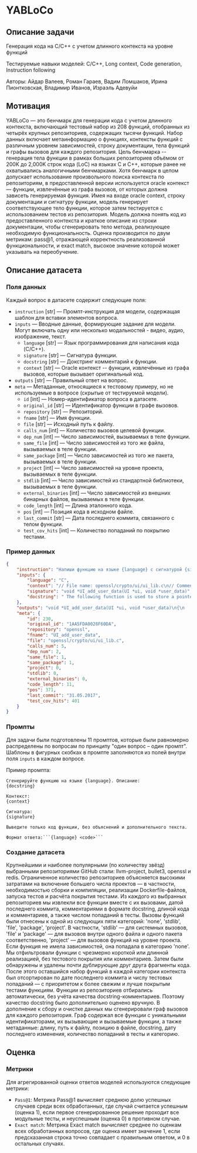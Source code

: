 # YABLoCo


## Описание задачи

Генерация кода на C/C++ с учетом длинного контекста на уровне функций

Тестируемые навыки моделей: C/C++, Long context, Code generation, Instruction following

Авторы: Айдар Валеев, Роман Гараев, Вадим Ломшаков, Ирина Пионтковская, Владимир Иванов, Израэль Адевуйи


## Мотивация

YABLoCo — это бенчмарк для генерации кода с учетом длинного контекста, включающий тестовый набор из 208 функций, отобранных из четырёх крупных
репозиториев, содержащих тысячи функций. Набор данных включает метаинформацию о функциях, контексты функций с различным уровнем
зависимостей, строку документации, тела функций и графы вызовов для каждого репозитория. Цель бенчмарка -- генерация тела функции в рамках
больших репозиториев объёмом от 200K до 2,000K строк кода (LoC) на языках C и C++, которые ранее не охватывались аналогичными бенчмарками.
Хотя бенчмарк в целом допускает использование произвольного поиска контекста по репозиториям, в предоставленной версии используется
oracle контекст — функции, извлечённые из графа вызовов, от которых должна зависеть генерируемая функция. Имея на входе oracle context,
строку документации и сигнатуру функции, модель генерирует соответствующее тело функции, которое затем тестируется с использованием 
тестов из репозитория. Модель должна понять код из предоставленного контекста и краткое описание из строки документации, чтобы
сгенерировать тело метода, реализующее необходимую функциональность. Оценка производится по двум метрикам: pass@1, отражающей
корректность реализованной функциональности, и exact match, высокое значение которой может указывать на переобучение.


## Описание датасета

### Поля данных

Каждый вопрос в датасете содержит следующие поля:

- `instruction` [str] — Промпт-инструкция для модели, содержащая шаблон для вставки элементов вопроса.
- `inputs` — Вводные данные, формирующие задание для модели. Могут включать одну или несколько модальностей - видео, аудио, изображение, текст.
    - `language` [str] — Язык программирования для написания кода (C/C++).
    - `signature` [str] — Сигнатура функции.
    - `docstring` [str] — Докстринг комментарий к функции.
    - `context` [str] — Oracle контекст -- функции, извлечённые из графа вызовов, которые вызывает оригинальный код.
- `outputs` [str] — Правильный ответ на вопрос.
- `meta` — Метаданные, относящиеся к тестовому примеру, но не используемые в вопросе (скрытые от тестируемой модели).
    - `id` [int] — Номер-идентификатор вопроса в датасете.
    - `original_id` [str] — Идентификатор функции в графе вызовов.
    - `repository` [str] — Репозиторий.
    - `fname` [str] — Имя функции.
    - `file` [str] — Исходный путь к файлу.
    - `calls_num` [int] — Количество вызовов целевой функции.
    - `dep_num` [int] — Число зависимостей, вызываемых в теле функции.
    - `same_file` [int] — Число зависимостей из того же файла, вызываемых в теле функции.
    - `same_package` [int] — Число зависимостей из того же пакета, вызываемых в теле функции.
    - `project` [int] — Число зависимостей на уровне проекта, вызываемых в теле функции.
    - `stdlib` [int] — Число зависимостей из стандартной библиотеки, вызываемых в теле функции.
    - `external_binaries` [int] — Число зависимостей из внешних бинарных файлов, вызываемых в теле функции.
    - `code_length` [int] — Длина эталонного кода.
    - `pos` [int] — Позиция кода в исходном файле.
    - `last_commit` [str] — Дата последнего коммита, связанного с телом функции.
    - `test_cov_hits` [int] — Количество попаданий по покрытию тестами.


### Пример данных

```json
{
    "instruction": "Напиши функцию на языке {language} с сигнатурой {signature} и следующим описанием: {docstring}. Используй следующий контекст:\n\n{context}",
    "inputs": {
        "language": "C",
        "context": "// File name: openssl/crypto/ui/ui_lib.c\n// Comment: \nvoid *(*UI_method_get_data_duplicator(const UI_METHOD *method)) (UI *, void *)\n{\n    if (method != NULL)\n        return method->ui_duplicate_data;\n    return NULL;\n}",
        "signature": "void *UI_add_user_data(UI *ui, void *user_data)",
        "docstring": " The following function is used to store a pointer to user-specific data.\nAny previous such pointer will be returned and replaced.\nFor callback purposes, this function makes a lot more sense than using\nex_data, since the latter requires that different parts of OpenSSL or\napplications share the same ex_data index.\nNote that the UI_OpenSSL() method completely ignores the user data. Other\nmethods may not, however."
    },
    "outputs": "void *UI_add_user_data(UI *ui, void *user_data)\n{\n    void *old_data = ui->user_data;\n\n    if ((ui->flags & UI_FLAG_DUPL_DATA) != 0) {\n        ui->meth->ui_destroy_data(ui, old_data);\n        old_data = NULL;\n    }\n    ui->user_data = user_data;\n    ui->flags &= ~UI_FLAG_DUPL_DATA;\n    return old_data;\n}",
    "meta": {
        "id": 230,
        "original_id": "1AA5FDA0028F60DA",
        "repository": "openssl",
        "fname": "UI_add_user_data",
        "file": "openssl/crypto/ui/ui_lib.c",
        "calls_num": 5,
        "dep_num": 2,
        "same_file": 1,
        "same_package": 1,
        "project": 0,
        "stdlib": 0,
        "external_binaries": 0,
        "code_length": 11,
        "pos": 371,
        "last_commit": "31.05.2017",
        "test_cov_hits": 401
    }
}
```


### Промпты

Для задачи были подготовлены 11 промптов, которые были равномерно распределены по вопросам по принципу "один вопрос – один промпт". Шаблоны в фигурных скобках в промпте заполняются из полей внутри поля `inputs` в каждом вопросе.


Пример промпта:

```
Сгенерируйте функцию на языке {language}. Описание:
{docstring}

Контекст:
{context}

Сигнатура:
{signature}

Выведите только код функции, без объяснений и дополнительного текста.

Формат ответа:```{language} <code>```
```


### Создание датасета

Крупнейшими и наиболее популярными (по количеству звёзд) выбранными репозиториями GitHub стали: llvm-project, bullet3, openssl и redis. Ограниченное
количество репозиториев объясняется высокими затратами на включение большего числа проектов — в частности, необходимостью сборки и компиляции,
реализации Dockerfile-файлов, запуска тестов и расчёта покрытия тестами. Из каждого из выбранных репозиториев мы извлекли все функции вместе с их
вызовами, датой последнего коммита, комментариями в формате docstring, длиной кода и комментариев, а также числом попаданий в тесты. Вызовы функций
были отнесены к одной из следующих пяти категорий: 'none', 'stdlib', 'file', 'package', 'project'. В частности, 'stdlib' — для системных вызовов,
'file' и 'package' — для вызовов внутри одного файла и одного пакета соответственно, 'project' — для вызовов функций на уровне проекта. Если функция
не имела зависимостей, она попадала в категорию 'none'. Мы отфильтровали функции с чрезмерно короткой или длинной реализацией, без тестового покрытия
или комментариев. Затем были обнаружены и удалены почти дублирующие друг друга фрагменты кода. После этого оставшийся набор функций в каждой
категории контекста был отсортирован по дате последнего коммита и числу тестовых попаданий — с приоритетом к более свежим и лучше покрытым тестами
функциям. Функции из репозиториев отбирались автоматически, без учёта качества docstring-комментариев. Поэтому качество docstring было дополнительно
оценено вручную. В дополнение к сбору и очистке данных мы сгенерировали граф вызовов для каждого репозитория. Граф содержал все функции с уникальными
идентификаторами, их вызывающие и вызываемые функции, а также метаданные: длину, путь к файлу, позицию в файле, docstring, дату последнего изменения,
количество попаданий в тесты и категорию.


## Оценка


### Метрики

Для агрегированной оценки ответов моделей используются следующие метрики:

- `Pass@1`: Метрика Pass@1 вычисляет среднюю долю успешных случаев среди всех обработанных, где случай считается успешным (оценка 1), если первое сгенерированное решение проходит все модульные тесты, и неуспешным (оценка 0) в противном случае.
- `Exact match`: Метрика Exact match вычисляет среднее по оценкам всех обработанных вопросов, где оценка имеет значение 1, если предсказанная строка точно совпадает с правильным ответом, и 0 в остальных случаях.
